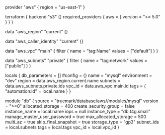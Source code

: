 provider "aws" {
  region = "us-east-1"
}

terraform {
  backend "s3" {}
  required_providers {
    aws = {
      version = ">= 5.0"
    }
  }
}

data "aws_region" "current" {}

data "aws_caller_identity" "current" {}

data "aws_vpc" "main" {
  filter {
    name   = "tag:Name"
    values = ["default"]
  }
}

data "aws_subnets" "private" {
  filter {
    name   = "tag:network"
    values = ["public"]
  }
}

locals {
  db_parameters = []
  #config = {}
  name   = "mysql"
  environment = "dev"
  region = data.aws_region.current.name
  subnets     = data.aws_subnets.private.ids
  vpc_id = data.aws_vpc.main.id
  tags = {
    "automation:id"  = local.name
  }
}

module "db" {
  source              = "truemark/database/aws//modules/mysql"
  version             = ">=0"
  allocated_storage            = 400
  create_security_group        = false
  instance_name                = local.name
  iops                         = null
  instance_type                = "db.t4g.small"
  manage_master_user_password  = true
  max_allocated_storage        = 500
  multi_az                     = true
  skip_final_snapshot          = true
  storage_type                 = "gp3"
  subnet_ids                   = local.subnets
  tags                         = local.tags
  vpc_id                       = local.vpc_id
}
